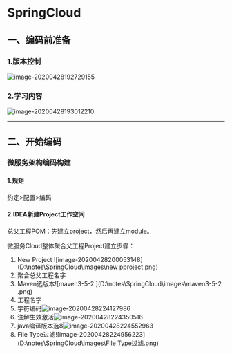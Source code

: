 # SpringCloud

## 一、编码前准备

### 1.版本控制

![image-20200428192729155](D:\notes\SpringCloud\images\版本控制.png)

### 2.学习内容

![image-20200428193012210](D:\notes\SpringCloud\images\学习内容.png)

------

## 二、开始编码

### 微服务架构编码构建

#### 1.规矩

约定>配置>编码

#### 2.IDEA新建Project工作空间

总父工程POM：先建立project，然后再建立module。

微服务Cloud整体聚合父工程Project建立步骤：

1. New Project	![image-20200428200053148](D:\notes\SpringCloud\images\new pproject.png)
2. 聚合总父工程名字
3. Maven选版本![maven3-5-2 ](D:\notes\SpringCloud\images\maven3-5-2 .png)
4. 工程名字
5. 字符编码![image-20200428224127986](D:\notes\SpringCloud\images\字符编码.png)
6. 注解生效激活![image-20200428224350516](D:\notes\SpringCloud\images\注解生效激活.png)
7. java编译版本选8![image-20200428224552963](D:\notes\SpringCloud\images\java8.png)
8. File Type过滤![image-20200428224956223](D:\notes\SpringCloud\images\File Type过滤.png)











